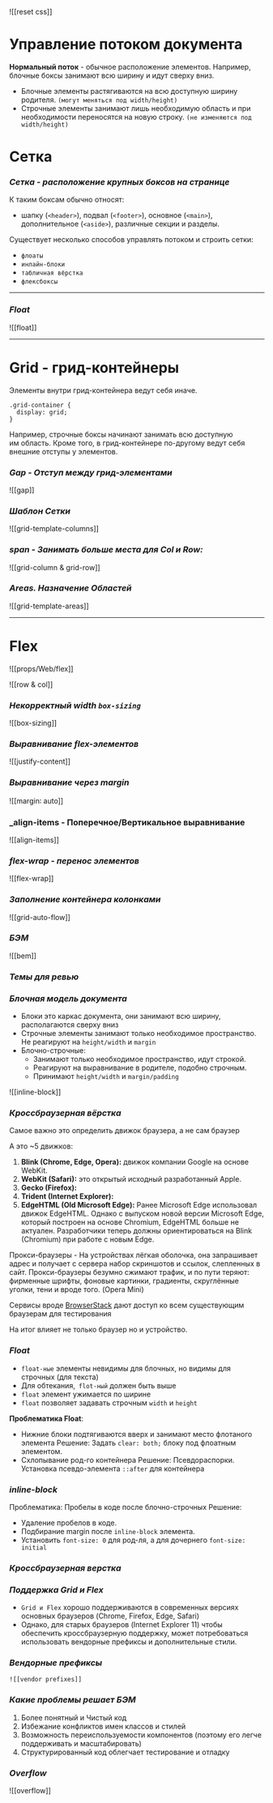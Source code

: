 ![[reset css]]

# Управление потоком документа

**Нормальный поток** - обычное расположение элементов. Например, блочные боксы занимают всю ширину и идут сверху вниз.

- Блочные элементы растягиваются на всю доступную ширину родителя. `(могут меняться под width/height)`
- Строчные элементы занимают лишь необходимую область и при необходимости переносятся на новую строку. `(не изменяются под width/height)`

# Сетка

### _Сетка - расположение крупных боксов на странице_

К таким боксам обычно относят:
- шапку (`<header>`), подвал (`<footer>`), основное (`<main>`), дополнительное (`<aside>`), различные секции и разделы.

Существует несколько способов управлять потоком и строить сетки:
- `флоаты`
- `инлайн-блоки`
- `табличная вёрстка`
- `флексбоксы`

---
### *Float*

![[float]]

---
# Grid - грид-контейнеры

Элементы внутри грид-контейнера ведут себя иначе.

```
.grid-container {
  display: grid;
}
```

Например, строчные боксы начинают занимать всю доступную им область.
Кроме того, в грид-контейнере по-другому ведут себя внешние отступы у элементов.

### _Gap - Отступ между грид-элементами_

![[gap]]

### _Шаблон Сетки_

![[grid-template-columns]]

### _span - Занимать больше места для Col и Row:_

![[grid-column & grid-row]]

### _Areas. Назначение Областей_

![[grid-template-areas]]

---
# Flex

![[props/Web/flex]]

![[row & col]]

### _Некорректный width `box-sizing`_

![[box-sizing]]

### _Выравнивание flex-элементов_

![[justify-content]]

### _Выравнивание через margin_

![[margin꞉ auto]]

### _align-items - Поперечное/Вертикальное выравнивание 

![[align-items]]

### _flex-wrap - перенос элементов_

![[flex-wrap]]

### _Заполнение контейнера колонками_

![[grid-auto-flow]]

### *БЭМ*

![[bem]]

### *Темы для ревью*

### *Блочная модель документа*

- Блоки это каркас документа, они занимают всю ширину, располагаются сверху вниз
- Строчные элементы занимают только необходимое пространство. Не реагируют на `height/width` и `margin`
- Блочно-строчные: 
	- Занимают только необходимое пространство, идут строкой.
	- Реагируют на выравнивание в родителе, подобно строчным.
	- Принимают `height/width` и `margin/padding`

![[inline-block]]

### *Кроссбраузерная вёрстка*

Самое важно это определить движок браузера, а не сам браузер

А это ~5 движков: 
1. **Blink (Chrome, Edge, Opera):** движок компании Google на основе WebKit.
2. **WebKit (Safari):** это открытый исходный разработанный Apple.  
3. **Gecko (Firefox):**
4. **Trident (Internet Explorer):**
5. **EdgeHTML (Old Microsoft Edge):** Ранее Microsoft Edge использовал движок EdgeHTML. Однако с выпуском новой версии Microsoft Edge, который построен на основе Chromium, EdgeHTML больше не актуален. Разработчики теперь должны ориентироваться на Blink (Chromium) при работе с новым Edge.

Прокси-браузеры - На устройствах лёгкая оболочка, она запрашивает адрес и получает с сервера набор скриншотов и ссылок, слепленных в сайт. 
Прокси-браузеры безумно сжимают трафик, и по пути теряют: фирменные шрифты, фоновые картинки, градиенты, скруглённые уголки, тени и вроде того. (Opera Mini)

Сервисы вроде [BrowserStack](https://www.browserstack.com/)  дают доступ ко всем существующим браузерам для тестирования

На итог влияет не только браузер но и устройство.

### *Float*

-  `float-ные` элементы невидимы для блочных, но видимы для строчных (для текста)
- Для обтекания,` flot-ный` должен быть выше
- `float` элемент ужимается по ширине
- `float` позволяет задавать строчным `width` и `height`

**Проблематика Float**:
- Нижние блоки подтягиваются вверх и занимают место флотаного элемента
  Решение: Задать `clear: both;` блоку под флоатным элементом.
- Схлопывание род-го контейнера
  Решение: Псевдораспорки. Установка псевдо-элемента `::after` для контейнера

### *inline-block*

Проблематика:  Пробелы в коде после блочно-строчных
Решение: 
- Удаление пробелов в коде. 
- Подбирание margin после `inline-block` элемента.
- Установить `font-size: 0` для род-ля, а для дочернего `font-size: initial`

### *Кроссбраузерная верстка*

### *Поддержка Grid и Flex*

- `Grid и Flex`  хорошо поддерживаются в современных версиях основных браузеров (Chrome, Firefox, Edge, Safari)
- Однако, для старых браузеров (Internet Explorer 11) чтобы обеспечить кроссбраузерную поддержку, может потребоваться использовать вендорные префиксы и дополнительные стили.

### *Вендорные префиксы*
	![[vendor prefixes]]

### *Какие проблемы решает БЭМ*

1. Более понятный и Чистый код
2. Избежание конфликтов имен классов и стилей
3. Возможность переиспользуемости компонентов (поэтому его легче поддерживать и масштабировать)
5. Структурированный код облегчает тестирование и отладку

### *Overflow*

![[overflow]]
